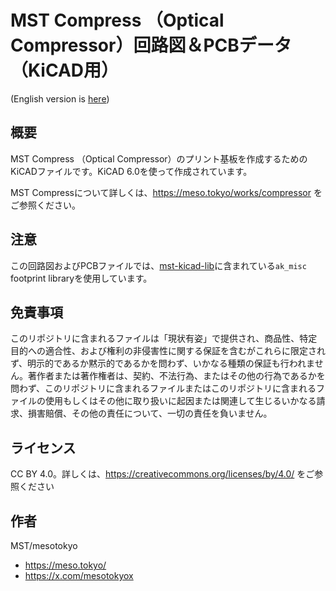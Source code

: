# MST Compress （Optical Compressor）回路図＆PCBデータ（KiCAD用）

(English version is [here](readme.md))

## 概要

MST Compress （Optical Compressor）のプリント基板を作成するためのKiCADファイルです。KiCAD 6.0を使って作成されています。

MST Compressについて詳しくは、https://meso.tokyo/works/compressor をご参照ください。

## 注意

この回路図およびPCBファイルでは、[mst-kicad-lib](https://github.com/mesotokyo/mst-kicad-lib)に含まれている`ak_misc` footprint libraryを使用しています。

## 免責事項

このリポジトリに含まれるファイルは「現状有姿」で提供され、商品性、特定目的への適合性、および権利の非侵害性に関する保証を含むがこれらに限定されず、明示的であるか黙示的であるかを問わず、いかなる種類の保証も行われません。著作者または著作権者は、契約、不法行為、またはその他の行為であるかを問わず、このリポジトリに含まれるファイルまたはこのリポジトリに含まれるファイルの使用もしくはその他に取り扱いに起因または関連して生じるいかなる請求、損害賠償、その他の責任について、一切の責任を負いません。 

## ライセンス

CC BY 4.0。詳しくは、https://creativecommons.org/licenses/by/4.0/ をご参照ください

## 作者

MST/mesotokyo

 - https://meso.tokyo/
 - https://x.com/mesotokyox
